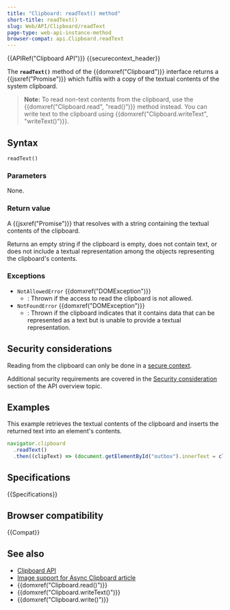 ```yaml
---
title: "Clipboard: readText() method"
short-title: readText()
slug: Web/API/Clipboard/readText
page-type: web-api-instance-method
browser-compat: api.Clipboard.readText
---
```


{{APIRef("Clipboard API")}} {{securecontext_header}}

The **`readText()`** method of the {{domxref("Clipboard")}} interface returns a {{jsxref("Promise")}} which fulfils with a copy of the textual contents of the system clipboard.

> **Note:** To read non-text contents from the clipboard, use the {{domxref("Clipboard.read", "read()")}} method instead.
> You can write text to the clipboard using {{domxref("Clipboard.writeText", "writeText()")}}.

## Syntax

```js-nolint
readText()
```

### Parameters

None.

### Return value

A {{jsxref("Promise")}} that resolves with a string containing the textual contents of the clipboard.

Returns an empty string if the clipboard is empty, does not contain text, or does not include a textual representation among the objects representing the clipboard's contents.

### Exceptions

- `NotAllowedError` {{domxref("DOMException")}}
  - : Thrown if the access to read the clipboard is not allowed.
- `NotFoundError` {{domxref("DOMException")}}
  - : Thrown if the clipboard indicates that it contains data that can be represented as a text but is unable to provide a textual representation.

## Security considerations

Reading from the clipboard can only be done in a [secure context](/en-US/docs/Web/Security/Secure_Contexts).

Additional security requirements are covered in the [Security consideration](/en-US/docs/Web/API/Clipboard_API#security_considerations) section of the API overview topic.

## Examples

This example retrieves the textual contents of the clipboard and inserts the returned text into an element's contents.

```js
navigator.clipboard
  .readText()
  .then((clipText) => (document.getElementById("outbox").innerText = clipText));
```

## Specifications

{{Specifications}}

## Browser compatibility

{{Compat}}

## See also

- [Clipboard API](/en-US/docs/Web/API/Clipboard_API)
- [Image support for Async Clipboard article](https://web.dev/articles/async-clipboard)
- {{domxref("Clipboard.read()")}}
- {{domxref("Clipboard.writeText()")}}
- {{domxref("Clipboard.write()")}}
